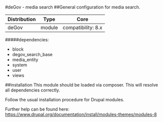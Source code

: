 #deGov - media search
##General configuration for media search.

Distribution | Type | Core
--- | --- | ---
deGov | module |  compatibility: 8.x

#####dependencies:
  - block
  - degov_search_base
  - media_entity
  - system
  - user
  - views

##installation
This module should be loaded via composer. This will resolve all dependencies correctly.

Follow the usual installation procedure for Drupal modules.

Further help can be found here:
https://www.drupal.org/documentation/install/modules-themes/modules-8
